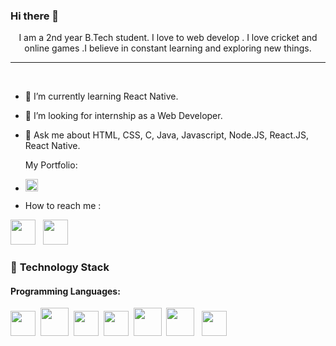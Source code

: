  ### Hi there 👋







 

<p align = "center">I am a 2nd year B.Tech student. I love to web develop . I love cricket and online games .I believe in constant learning and exploring new things.  </p>
 
----
<br>

- 🌱 I’m currently learning React Native.
- 👯 I’m looking for internship as a Web Developer.
- 💬 Ask me about HTML, CSS, C, Java, Javascript, Node.JS, React.JS, React Native.

    My Portfolio:
- <a href="https://vishalgupta8982.github.io/portfolio/"><img src="https://logos-download.com/wp-content/uploads/2021/01/Portfolio_Plus_Banking_Software_Logo-700x156.png" height="20px"></a>
-    How to reach me :

<a href="https://www.linkedin.com/in/vishal-gupta-b027b422a"><img src="https://play-lh.googleusercontent.com/kMofEFLjobZy_bCuaiDogzBcUT-dz3BBbOrIEjJ-hqOabjK8ieuevGe6wlTD15QzOqw" height="40px"></a>&nbsp;&nbsp; <a href="mailto:vishalgupta0403@gmail.com"><img src="https://thumbs.dreamstime.com/b/gmail-logo-google-product-icon-logotype-editorial-vector-illustration-vinnitsa-ukraine-october-199405574.jpg" height="40px"></a>
<br>

 
 

### 🔭 **Technology Stack**

#### **Programming Languages**:

  
 <img height=40 src="https://cdn-icons-png.flaticon.com/512/226/226777.png">&nbsp;&nbsp;<img height=45 src="https://cdn-icons-png.flaticon.com/512/5968/5968267.png">&nbsp;&nbsp;<img height=40 src="https://cdn-icons-png.flaticon.com/512/919/919828.png">&nbsp;&nbsp;<img height=40 src="https://cdn-icons-png.flaticon.com/512/919/919851.png">&nbsp;&nbsp;<img height=45 src="https://cdn-icons-png.flaticon.com/512/5968/5968242.png">&nbsp;&nbsp;<img height=45 src="https://cdn-icons-png.flaticon.com/512/919/919825.png">
 &nbsp;&nbsp;<img height=40 src="https://image.pngaaa.com/76/6471076-middle.png">

 
 

